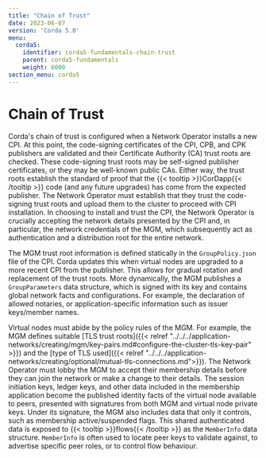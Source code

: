 ```yaml
---
title: "Chain of Trust"
date: 2023-06-07
version: 'Corda 5.0'
menu:
  corda5:
    identifier: corda5-fundamentals-chain-trust
    parent: corda5-fundamentals
    weight: 6000
section_menu: corda5
---
```


# Chain of Trust

Corda's chain of trust is configured when a Network Operator installs a new CPI. At this point, the code-signing certificates of the CPI, CPB, and CPK publishers are validated and their Certificate Authority (CA) trust roots are checked. 
These code-signing trust roots may be self-signed publisher certificates, or they may be well-known public CAs. 
Either way, the trust roots establish the standard of proof that the {{< tooltip >}}CorDapp{{< /tooltip >}} code (and any future upgrades) has come from the expected publisher. 
The Network Operator must establish that they trust the code-signing trust roots and upload them to the cluster to proceed with CPI installation. 
In choosing to install and trust the CPI, the Network Operator is crucially accepting the network details presented by the CPI and, in particular, the network credentials of the MGM, which subsequently act as authentication and a distribution root for the entire network.

The MGM trust root information is defined statically in the `GroupPolicy.json` file of the CPI. 
Corda updates this when virtual nodes are upgraded to a more recent CPI from the publisher. 
This allows for gradual rotation and replacement of the trust roots. 
More dynamically, the MGM publishes a `GroupParameters` data structure, which is signed with its key and contains global network facts and configurations.
For example, the declaration of allowed notaries, or application-specific information such as issuer keys/member names.

Virtual nodes must abide by the policy rules of the MGM. 
For example, the MGM defines suitable [TLS trust roots]({{< relref "../../../application-networks/creating/mgm/key-pairs.md#configure-the-cluster-tls-key-pair" >}}) and the [type of TLS used]({{< relref "../../../application-networks/creating/optional/mutual-tls-connections.md">}}). 
The Network Operator must lobby the MGM to accept their membership details before they can join the network or make a change to their details. 
The session initiation keys, ledger keys, and other data included in the membership application become the published identity facts of the virtual node available to peers, presented with signatures from both MGM and virtual node private keys. 
Under its signature, the MGM also includes data that only it controls, such as membership active/suspended flags. This shared authenticated data is exposed to {{< tooltip >}}flows{{< /tooltip >}} as the `MemberInfo` data structure. 
`MemberInfo` is often used to locate peer keys to validate against, to advertise specific peer roles, or to control flow behaviour.